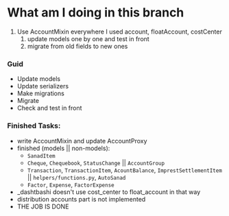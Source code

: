 # What am I doing in this branch

1. Use AccountMixin everywhere I used account, floatAccount, costCenter
    1. update models one by one and test in front
    2. migrate from old fields to new ones

### Guid

- Update models
- Update serializers
- Make migrations
- Migrate
- Check and test in front

### Finished Tasks:

- write AccountMixin and update AccountProxy
- finished (models || non-models):
    - `SanadItem`
    - `Cheque`, `Chequebook`, `StatusChange` || `AccountGroup`
    - `Transaction`, `TransactionItem`, `AcountBalance`, `ImprestSettlementItem` || `helpers/functions.py`, `AutoSanad`
    - `Factor`, `Expense`, `FactorExpense`
- _dashtbashi doesn't use cost_center to float_account in that way
- distribution accounts part is not implemented
- THE JOB IS DONE
